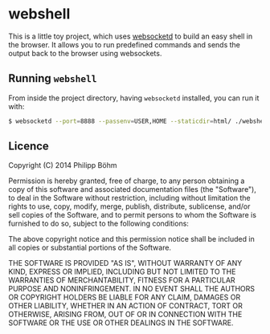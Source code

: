 # webshell

This is a little toy project, which uses
[websocketd](https://github.com/joewalnes/websocketd) to build an easy shell
in the browser. It allows you to run predefined commands and sends the output
back to the browser using websockets.

## Running `webshell`

From inside the project directory, having `websocketd` installed, you can run
it with:

```bash
$ websocketd --port=8888 --passenv=USER,HOME --staticdir=html/ ./webshell.py
```

## Licence
Copyright (C) 2014 Philipp Böhm

Permission is hereby granted, free of charge, to any person obtaining
a copy of this software and associated documentation files (the "Software"),
to deal in the Software without restriction, including without limitation
the rights to use, copy, modify, merge, publish, distribute, sublicense,
and/or sell copies of the Software, and to permit persons to whom the 
Software is furnished to do so, subject to the following conditions:

The above copyright notice and this permission notice shall be included
in all copies or substantial portions of the Software.

THE SOFTWARE IS PROVIDED "AS IS", WITHOUT WARRANTY OF ANY KIND,
EXPRESS OR IMPLIED, INCLUDING BUT NOT LIMITED TO THE WARRANTIES
OF MERCHANTABILITY, FITNESS FOR A PARTICULAR PURPOSE AND NONINFRINGEMENT.
IN NO EVENT SHALL THE AUTHORS OR COPYRIGHT HOLDERS BE LIABLE FOR ANY CLAIM,
DAMAGES OR OTHER LIABILITY, WHETHER IN AN ACTION OF CONTRACT,
TORT OR OTHERWISE, ARISING FROM, OUT OF OR IN CONNECTION WITH THE SOFTWARE
OR THE USE OR OTHER DEALINGS IN THE SOFTWARE.
